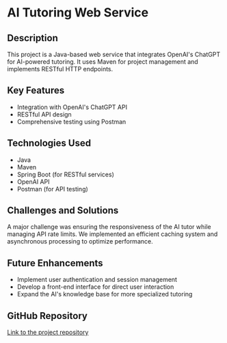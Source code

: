 # AI Tutoring Web Service

## Description

This project is a Java-based web service that integrates OpenAI's ChatGPT for AI-powered tutoring. It uses Maven for project management and implements RESTful HTTP endpoints.

## Key Features

- Integration with OpenAI's ChatGPT API
- RESTful API design
- Comprehensive testing using Postman

## Technologies Used

- Java
- Maven
- Spring Boot (for RESTful services)
- OpenAI API
- Postman (for API testing)

## Challenges and Solutions

A major challenge was ensuring the responsiveness of the AI tutor while managing API rate limits. We implemented an efficient caching system and asynchronous processing to optimize performance.

## Future Enhancements

- Implement user authentication and session management
- Develop a front-end interface for direct user interaction
- Expand the AI's knowledge base for more specialized tutoring

## GitHub Repository

[Link to the project repository](https://github.com/raphaelsteinborn/ai-tutoring-web-service)

